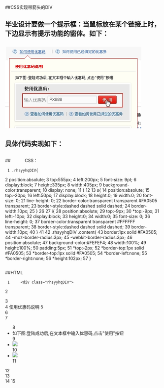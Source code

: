##CSS实现带箭头的DIV

##
## 毕业设计要做一个提示框：当鼠标放在某个链接上时，下边显示有提示功能的窗体。如下：


##
## ![Alt text](../md/img/1357389987_1276.jpg)


##
## 具体代码实现如下：


##
##　　　 CSS：

	 1 .rhsyyhqDIV{
 2     position:absolute;
 3     top:555px;
 4     left:200px;
 5     font-size: 9pt;
 6     display:block;
 7     height:335px;
 8     width:405px;
 9     background-color:transparent;
10     display: none;
11 	}
12 
13 s{
14     position:absolute;
15     top:-20px;
16     left:50px;
17     display:block;
18     height:0;
19     width:0;
20     font-size: 0; 
21     line-height: 0;
22     border-color:transparent transparent #FA0505 transparent;
23     border-style:dashed dashed solid dashed;
24     border-width:10px;
25 	}
26 
27 i{
28     position:absolute;
29     top:-9px;
30     *top:-9px;
31     left:-10px;
32     display:block;
33     height:0;
34     width:0;
35     font-size: 0;
36     line-height: 0;
37     border-color:transparent transparent #FFFFFF transparent;
38     border-style:dashed dashed solid dashed;
39     border-width:10px;
40 	}
41 
42 .rhsyyhqDIV .content{
43     border:1px solid #FA0505;
44     -moz-border-radius:3px;
45     -webkit-border-radius:3px;
46     position:absolute;
47     background-color:#FEFEF4;
48     width:100%;
49     height:100%;
50     padding:5px;
51     *top:-2px;
52     *border-top:1px solid #FA0505;
53     *border-top:1px solid #FA0505;
54     *border-left:none;
55     *border-right:none;
56     *height:102px;
57 	}



##
##


##
##HTML

	 1     <div class="rhsyyhqDIV">
 2         <div class="content">
 3             <div  class="title">
 4                 <font>使用优惠码说明</font>
 5             </div>
 6             <div class="main">
 7                 <ul>
 8                     <li> 如下图:登陆成功后,在文本框中输入优惠码,点击"使用"按钮</li>
 9                     <li><img src="${/paixie/images/proscenium/rhsyyhq_01.jpg"/></li>
10                     <li><img src="${/paixie/images/proscenium/rhsyyhq_02.jpg"/></li>
11                 </ul>
12             </div>
13         </div>
14         <s><i></i></s>
15     </div>



##
##


##
## 